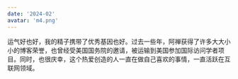 ```yaml
---
date: '2024-02'
avatar: 'm4.png'
---
```


运气好也好，我的精子携带了优秀基因也好。过去一些年，阿禅获得了许多大大小小的博客荣誉，也曾经受美国国务院的邀请，被运输到美国参加国际访问学者项目。同时，也很庆幸，这个热爱创造的人一直在做自己喜欢的事情，一直活跃在互联网领域。